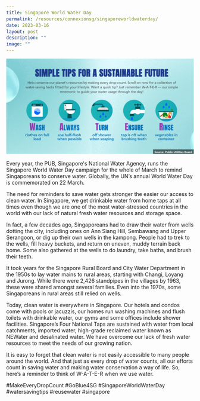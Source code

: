 ```yaml
---
title: Singapore World Water Day
permalink: /resources/connexionsg/singaporeworldwaterday/
date: 2023-03-16
layout: post
description: ""
image: ""
---
```


![](/images/connexionsg/2023/Singapore%20World%20Water%20Day.png)

Every year, the PUB, Singapore's National Water Agency, runs the Singapore World Water Day campaign for the whole of March to remind Singaporeans to conserve water. Globally, the UN’s annual World Water Day is commemorated on 22 March.

The need for reminders to save water gets stronger the easier our access to clean water. In Singapore, we get drinkable water from home taps at all times even though we are one of the most water-stressed countries in the world with our lack of natural fresh water resources and storage space.

In fact, a few decades ago, Singaporeans had to draw their water from wells dotting the city, including ones on Ann Siang Hill, Sembawang and Upper Serangoon, or dig up their own wells in the kampong. People had to trek to the wells, fill heavy buckets, and return on uneven, muddy terrain back home. Some also gathered at the wells to do laundry, take baths, and brush their teeth.

It took years for the Singapore Rural Board and City Water Department in the 1950s to lay water mains to rural areas, starting with Changi, Loyang and Jurong. While there were 2,426 standpipes in the villages by 1963, these were shared amongst several families. Even into the 1970s, some Singaporeans in rural areas still relied on wells.

Today, clean water is everywhere in Singapore. Our hotels and condos come with pools or jacuzzis, our homes run washing machines and flush toilets with drinkable water, our gyms and some offices include shower facilities. Singapore’s Four National Taps are sustained with water from local catchments, imported water, high-grade reclaimed water known as NEWater and desalinated water. We have overcome our lack of fresh water resources to meet the needs of our growing nation.

It is easy to forget that clean water is not easily accessible to many people around the world. And that just as every drop of water counts, all our efforts count in saving water and making water conservation a way of life. So, here’s a reminder to think of W-A-T-E-R when we use water.

#MakeEveryDropCount #GoBlue4SG #SingaporeWorldWaterDay #watersavingtips #reusewater #singapore

